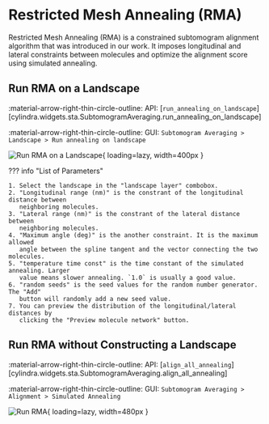 # Restricted Mesh Annealing (RMA)

Restricted Mesh Annealing (RMA) is a constrained subtomogram alignment algorithm
that was introduced in our work. It imposes longitudinal and lateral constraints
between molecules and optimize the alignment score using simulated annealing.

## Run RMA on a Landscape

:material-arrow-right-thin-circle-outline: API: [`run_annealing_on_landscape`][cylindra.widgets.sta.SubtomogramAveraging.run_annealing_on_landscape]

:material-arrow-right-thin-circle-outline: GUI: `Subtomogram Averaging > Landscape > Run annealing on landscape`

![Run RMA on a Landscape](../images/run_annealing_on_landscape.png){ loading=lazy, width=400px }

??? info "List of Parameters"

    1. Select the landscape in the "landscape layer" combobox.
    2. "Longitudinal range (nm)" is the constrant of the longitudinal distance between
       neighboring molecules.
    3. "Lateral range (nm)" is the constrant of the lateral distance between
       neighboring molecules.
    4. "Maximum angle (deg)" is the another constraint. It is the maximum allowed
       angle between the spline tangent and the vector connecting the two molecules.
    5. "temperature time const" is the time constant of the simulated annealing. Larger
       value means slower annealing. `1.0` is usually a good value.
    6. "random seeds" is the seed values for the random number generator. The "Add"
       button will randomly add a new seed value.
    7. You can preview the distribution of the longitudinal/lateral distances by
       clicking the "Preview molecule network" button.

## Run RMA without Constructing a Landscape

:material-arrow-right-thin-circle-outline: API: [`align_all_annealing`][cylindra.widgets.sta.SubtomogramAveraging.align_all_annealing]

:material-arrow-right-thin-circle-outline: GUI: `Subtomogram Averaging > Alignment > Simulated Annealing`

![Run RMA](../images/align_all_annealing.png){ loading=lazy, width=480px }
